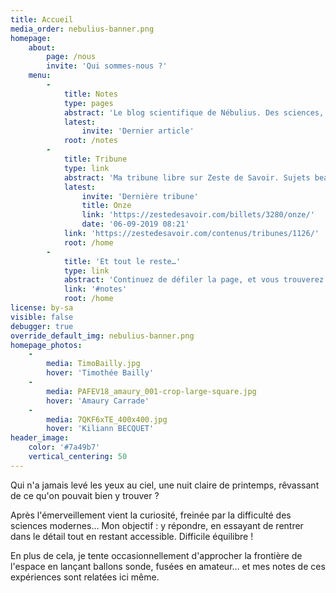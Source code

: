 ```yaml
---
title: Accueil
media_order: nebulius-banner.png
homepage:
    about:
        page: /nous
        invite: 'Qui sommes-nous ?'
    menu:
        -
            title: Notes
            type: pages
            abstract: 'Le blog scientifique de Nébulius. Des sciences, de la physique… mais pas que&nbsp;!'
            latest:
                invite: 'Dernier article'
            root: /notes
        -
            title: Tribune
            type: link
            abstract: 'Ma tribune libre sur Zeste de Savoir. Sujets beaucoup plus variés et sans réelle ligne éditoriale :o'
            latest:
                invite: 'Dernière tribune'
                title: Onze
                link: 'https://zestedesavoir.com/billets/3280/onze/'
                date: '06-09-2019 08:21'
            link: 'https://zestedesavoir.com/contenus/tribunes/1126/'
            root: /home
        -
            title: 'Et tout le reste…'
            type: link
            abstract: 'Continuez de défiler la page, et vous trouverez ballons stratosphériques &amp; autre projets&nbsp;! (Et du social si vous êtes vaillant⋅e)'
            link: '#notes'
            root: /home
license: by-sa
visible: false
debugger: true
override_default_img: nebulius-banner.png
homepage_photos:
    -
        media: TimoBailly.jpg
        hover: 'Timothée Bailly'
    -
        media: PAFEV18_amaury_001-crop-large-square.jpg
        hover: 'Amaury Carrade'
    -
        media: 7QKF6xTE_400x400.jpg
        hover: 'Kiliann BECQUET'
header_image:
    color: '#7a49b7'
    vertical_centering: 50
---
```


Qui n'a jamais levé les yeux au ciel, une nuit claire de printemps, rêvassant de ce qu'on pouvait bien y trouver ?

Après l'émerveillement vient la curiosité, freinée par la difficulté des sciences modernes… Mon objectif : y répondre, en essayant de rentrer dans le détail tout en restant accessible. Difficile équilibre !

En plus de cela, je tente occasionnellement d'approcher la frontière de l'espace en lançant ballons sonde, fusées en amateur… et mes notes de ces expériences sont relatées ici même.